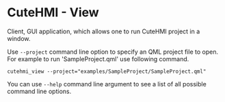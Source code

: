 # CuteHMI - View

Client, GUI application, which allows one to run CuteHMI project in a window.

Use `--project` command line option to specify an QML project file to open.
For example to run 'SampleProject.qml' use following command.
```
cutehmi_view --project="examples/SampleProject/SampleProject.qml"
```

You can use `--help` command line argument to see a list of all possible command
line options.
